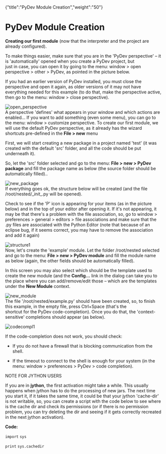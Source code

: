 {"title":"PyDev Module Creation","weight":"50"} 

# PyDev Module Creation

**Creating our first module** (now that the interpreter and the project are already configured).

To make things easier, make sure that you are in the 'PyDev perspective' – it is 'automatically' opened when you create a PyDev project, but  
just in case, you can open it by going to the menu: window > open perspective > other > PyDev, as pointed in the picture below.

If you had an earlier version of PyDev installed, you must close the perspective and open it again, as older versions of it may not have everything needed for this example (to do that, make the perspective active, then go to the menu: window > close perspective).

![open_perspective](/Images/appc/pydev.org/images/open_perspective.png)  
A perspective 'defines' what appears in your window and which actions are enabled... If you want to add something (even some menu), you can go to the menu: window > customize perspective. To create our first module, we will use the default PyDev perspective, as it already has the wizard shortcuts pre-defined in the **File > new** menu

First, we will start creating a new package in a project named 'test' (it was created with the default 'src' folder, and all the code should be put underneath it).

So, let the 'src' folder selected and go to the menu: **File > new > PyDev package** and fill the package name as below (the source folder should be automatically filled)..

![new_package](/Images/appc/pydev.org/images/new_package.png)  
If everything goes ok, the structure below will be created (and the file /root/nested/\__init_\_.py will be opened).

Check to see if the 'P' icon is appearing for your items (as in the picture below) and in the top of your editor after opening it. If it's not appearing, it may be that there's a problem with the file association, so, go to window > preferences > general > editors > file associations and make sure that the .py files are associated with the Python Editor (note that because of an eclipse bug, if it seems correct, you may have to remove the association and add it again)

![structure1](/Images/appc/pydev.org/images/structure1.png)  
Now, let's create the 'example' module. Let the folder /root/nested selected and go to the menu: **File > new > PyDev module** and fill the module name as below (again, the other fields should be automatically filled).

In this screen you may also select which should be the template used to create the new module (and the **Config...** link in the dialog can take you to the place where you can add/remove/edit those – which are the templates under the **New Module** context.

![new_module](/Images/appc/pydev.org/images/new_module.png)  
The file '/root/nested/example.py' should have been created, so, to finish this example, in the empty file, press Ctrl+Space (that's the  
shortcut for the PyDev code-completion). Once you do that, the 'context-sensitive' completions should appear (as below).

![codecompl1](/Images/appc/pydev.org/images/codecompl1.png)

If the code-completion does not work, you should check:

*   If you do not have a firewall that is blocking communication from the shell.
    
*   If the timeout to connect to the shell is enough for your system (in the menu: window > preferences > PyDev > code completion).
    

NOTE FOR JYTHON USERS

If you are in **jython**, the first activation might take a while. This usually happens when jython has to do the processing of new jars. The next time you start it, if it takes the same time, it could be that your jython 'cache-dir' is not writable, so, you can create a script with the code below to see where is the cache dir and check its permissions (or if there is no permission problem, you can try deleting the dir and seeing if it gets correctly recreated in the next jython activation).

**Code:**

`import` `sys`

`print` `sys.cachedir`